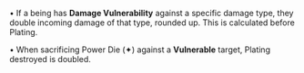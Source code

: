 • If a being has **Damage Vulnerability** against a specific damage type, they double incoming damage of that type, rounded up. This is calculated before Plating.

• When sacrificing Power Die (✦) against a **Vulnerable** target, Plating destroyed is doubled.
